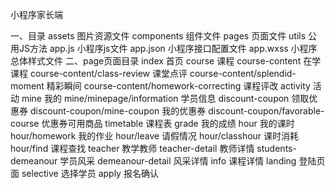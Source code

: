 


小程序家长端

一、目录
assets 图片资源文件
components 组件文件
pages 页面文件
utils 公用JS方法
app.js 小程序js文件
app.json 小程序接口配置文件
app.wxss 小程序总体样式文件
二、page页面目录
index 首页
course 课程
course-content 在学课程
course-content/class-review 课堂点评
course-content/splendid-moment 精彩瞬间
course-content/homework-correcting 课程评改
activity 活动
mine 我的
mine/minepage/information 学员信息
discount-coupon 领取优惠券
discount-coupon/mine-coupon 我的优惠券
discount-coupon/favorable-course 优惠券可用商品
timetable 课程表
grade 我的成绩
hour 我的课时
hour/homework 我的作业
hour/leave 请假情况
hour/classhour 课时消耗
hour/find 课程查找
teacher 教学教师
teacher-detail 教师详情
students-demeanour 学员风采
demeanour-detail 风采详情
info 课程详情
landing 登陆页面
selective 选择学员
apply 报名确认
